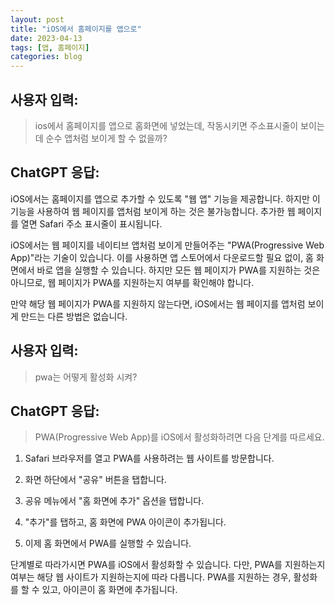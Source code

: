 ```yaml
---
layout: post
title: "iOS에서 홈페이지를 앱으로"
date: 2023-04-13
tags: [앱, 홈페이지]
categories: blog
---
```


## 사용자 입력:
> ios에서 홈페이지를 앱으로 홈화면에 넣었는데, 작동시키면 주소표시줄이 보이는데 순수 앱처럼 보이게 할 수 없을까?

## ChatGPT 응답:
> 

iOS에서는 홈페이지를 앱으로 추가할 수 있도록 "웹 앱" 기능을 제공합니다. 하지만 이 기능을 사용하여 웹 페이지를 앱처럼 보이게 하는 것은 불가능합니다. 추가한 웹 페이지를 열면 Safari 주소 표시줄이 표시됩니다.

iOS에서는 웹 페이지를 네이티브 앱처럼 보이게 만들어주는 "PWA(Progressive Web App)"라는 기술이 있습니다. 이를 사용하면 앱 스토어에서 다운로드할 필요 없이, 홈 화면에서 바로 앱을 실행할 수 있습니다. 하지만 모든 웹 페이지가 PWA를 지원하는 것은 아니므로, 웹 페이지가 PWA를 지원하는지 여부를 확인해야 합니다.

만약 해당 웹 페이지가 PWA를 지원하지 않는다면, iOS에서는 웹 페이지를 앱처럼 보이게 만드는 다른 방법은 없습니다.

## 사용자 입력:
> pwa는 어떻게 활성화 시켜?

## ChatGPT 응답:
> PWA(Progressive Web App)를 iOS에서 활성화하려면 다음 단계를 따르세요.

1. Safari 브라우저를 열고 PWA를 사용하려는 웹 사이트를 방문합니다.

2. 화면 하단에서 "공유" 버튼을 탭합니다.

3. 공유 메뉴에서 "홈 화면에 추가" 옵션을 탭합니다.

4. "추가"를 탭하고, 홈 화면에 PWA 아이콘이 추가됩니다.

5. 이제 홈 화면에서 PWA를 실행할 수 있습니다.

단계별로 따라가시면 PWA를 iOS에서 활성화할 수 있습니다. 다만, PWA를 지원하는지 여부는 해당 웹 사이트가 지원하는지에 따라 다릅니다. PWA를 지원하는 경우, 활성화를 할 수 있고, 아이콘이 홈 화면에 추가됩니다.

